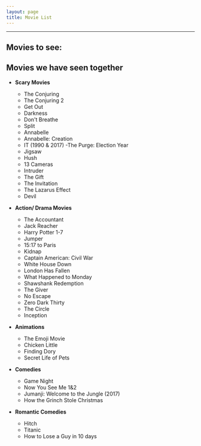 ```yaml
---
layout: page
title: Movie List
---
```

-------------
## Movies to see:

## Movies we have seen together
- **Scary Movies**
	- The Conjuring
	- The Conjuring 2
	- Get Out
	- Darkness
	- Don't Breathe
	- Split
	- Annabelle
	- Annabelle: Creation
	- IT (1990 & 2017)
	-The Purge: Election Year
	- Jigsaw
	- Hush
	- 13 Cameras
	- Intruder
	- The Gift
	- The Invitation
	- The Lazarus Effect
	- Devil

- **Action/ Drama Movies**
	- The Accountant
	- Jack Reacher
	- Harry Potter 1-7
	- Jumper
	- 15:17 to Paris
	- Kidnap
	- Captain American: Civil War
	- White House Down
	- London Has Fallen
	- What Happened to Monday
	- Shawshank Redemption
	- The Giver
	- No Escape
	- Zero Dark Thirty
	- The Circle
	- Inception

- **Animations**	
	- The Emoji Movie
	- Chicken Little
	- Finding Dory
	- Secret Life of Pets

- **Comedies**
	- Game Night
	- Now You See Me 1&2
	- Jumanji: Welcome to the Jungle (2017)
	- How the Grinch Stole Christmas

- **Romantic Comedies**
	- Hitch
	- Titanic 
	- How to Lose a Guy in 10 days
<br/>